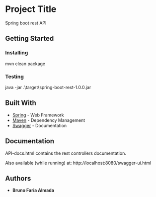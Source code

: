 # Project Title

Spring boot rest API

## Getting Started 

### Installing

mvn clean package

### Testing

java -jar .\target\spring-boot-rest-1.0.0.jar

## Built With

* [Spring](https://spring.io/) - Web Framework
* [Maven](https://maven.apache.org/) - Dependency Management
* [Swagger](https://swagger.io/) - Documentation

## Documentation

API-docs.html contains the rest controllers documentation.

Also available (while running) at:
http://localhost:8080/swagger-ui.html

## Authors

* **Bruno Faria Almada**
